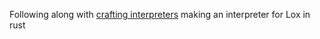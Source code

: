 Following along with [crafting interpreters](https://craftinginterpreters.com/) making an interpreter for Lox in rust